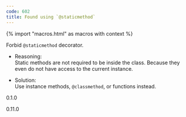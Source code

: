 ```yaml
---
code: 602
title: Found using `@staticmethod`
---
```


{% import "macros.html" as macros with context %}

Forbid `@staticmethod` decorator.

  - Reasoning:  
    Static methods are not required to be inside the class. Because they
    even do not have access to the current instance.

  - Solution:  
    Use instance methods, `@classmethod`, or functions instead.

<div class="versionadded">

0.1.0

</div>

<div class="versionchanged">

0.11.0

</div>